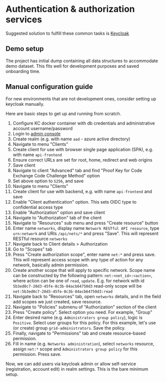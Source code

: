 # Authentication & authorization services

Suggested solution to fulfill these common tasks is [Keycloak](https://www.keycloak.org/)

## Demo setup

The project has initial dump containing all data structures to accommodate demo dataset.
This fits well for development purposes and saved onboarding time.

## Manual configuration guide

For new environments that are not development ones, consider setting up keycloak manually.

Here are basic steps to get up and running from scratch.

1. Configure KC docker container with db credentials and administrative account username/password
2. Login to [admin console](http://localhost:8180/)
3. Create realm (e.g. with name `aad` - azure active directory)
4. Navigate to menu "Clients"
5. Create client for use with browser single page application (SPA), e.g. with name `api-frontend`
6. Ensure correct URLs are set for root, home, redirect and web origins
7. Save client
8. Navigate to client "Advanced" tab and find "Proof Key for Code Exchange Code Challenge Method" option
9. Set above option to `S256`, and save
10. Navigate to menu "Clients"
11. Create client for use with backend, e.g. with name `api-frontend` and save
12. Enable "Client authentication" option. This sets OIDC type to confidential access type
13. Enable "Authorization" option and save client
14. Navigate to "Authorization" tab of the client
15. Navigate to "Resources" sub menu and press "Create resource" button
16. Enter name `networks`, display name `Network RESTful API resource`, type `urn:network` and URIs `/api/nets/*` and press "Save".
    This will represent RESTful resource `networks`
17. Navigate back to Client details > Authorization
18. Go to "Scopes" tab
19. Press "Create authorization scope", enter name `net:*` and press save.
    This will represent access scope with any type of action for any network, basically admin permission.
20. Create another scope that will apply to specific network.
    Scope name can be constructed by the following pattern: `net:<net_id>:<action>`, where action can be one of `read`, `update`.
    E.g. for network with id `5b3ed0c7-20d3-45fe-8c3b-84acb64750d3` read-only scope will be `net:5b3ed0c7-20d3-45fe-8c3b-84acb64750d3:read`
21. Navigate back to "Resources" tab, open `networks` details, and in the field add scopes we just created, save resource.
22. Navigate to "Policies" submenu of "Authorization" section of the client
23. Press "Create policy". Select option you need. For example, "Group"
24. Enter desired name (e.g. `Administrators group policy`), logic is `Positive`. Select user groups for this policy.
    For this example, let's use (or create) group `grid-administrators`. Save the policy.
25. Finally, navigate to "Permissions" tab and create resource-based permission.
26. Fill in name (e.g. `Networks administration`), select `networks` resource, assign `net:*` scope and `Administrators group policy` for this permission.
    Press save.

Now, we can add users via keycloak admin or allow self-service (registration, account edit) in realm settings. This is the bare minimum setup.
